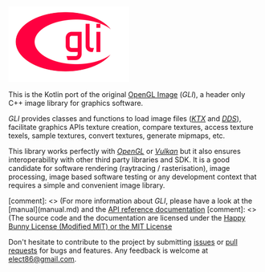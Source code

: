 ![gli](/src/main/resources/logo-mini.png)

This is the Kotlin port of the original [OpenGL Image](http://gli.g-truc.net/) (*GLI*), a header only C++ image library for graphics software.

*GLI* provides classes and functions to load image files (*[KTX](https://www.khronos.org/opengles/sdk/tools/KTX/)* and *[DDS](https://msdn.microsoft.com/en-us/library/windows/desktop/bb943990%28v=vs.85%29.aspx)*), facilitate graphics APIs texture creation, compare textures, access texture texels, sample textures, convert textures, generate mipmaps, etc.

This library works perfectly with *[OpenGL](https://www.opengl.org)* or *[Vulkan](https://www.khronos.org/vulkan)* but it also ensures interoperability with other third party libraries and SDK.
It is a good candidate for software rendering (raytracing / rasterisation), image processing, image based software testing or any development context that requires a simple and convenient image library.

[comment]: <> (For more information about *GLI*, please have a look at the [manual](manual.md\) and the [API reference documentation](http://gli.g-truc.net/0.8.0/api/index.html\).)
[comment]: <> (The source code and the documentation are licensed under the [Happy Bunny License (Modified MIT\) or the MIT License](manual.md#section0\).)

Don't hesitate to contribute to the project by submitting [issues](https://github.com/kotlin-graphics/gli/issues) or [pull requests](https://github.com/kotlin-graphics/gli/pulls) for bugs and features. Any feedback is welcome at [elect86@gmail.com](mailto://elect86@gmail.com).
